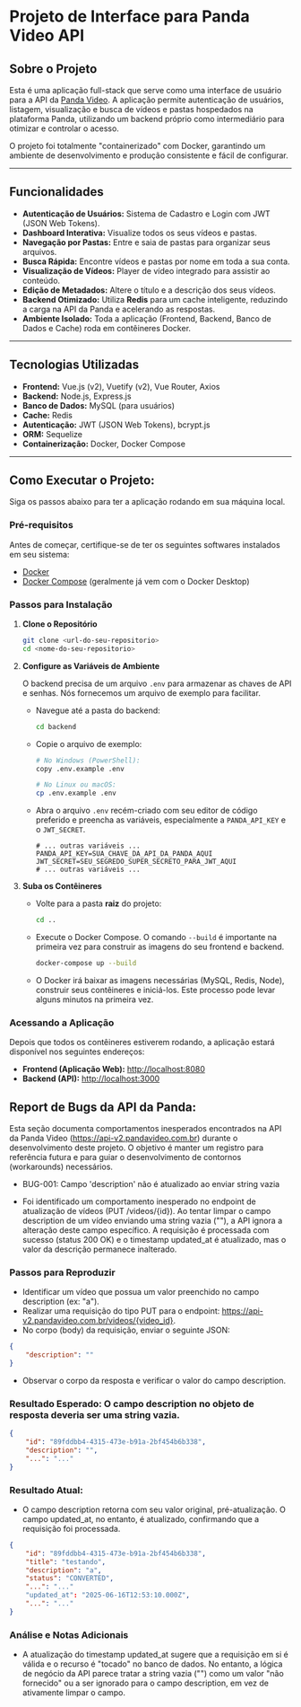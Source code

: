 # Projeto de Interface para Panda Video API

##  Sobre o Projeto

Esta é uma aplicação full-stack que serve como uma interface de usuário para a API da [Panda Video](https://pandavideo.com/). A aplicação permite autenticação de usuários, listagem, visualização e busca de vídeos e pastas hospedados na plataforma Panda, utilizando um backend próprio como intermediário para otimizar e controlar o acesso.

O projeto foi totalmente "containerizado" com Docker, garantindo um ambiente de desenvolvimento e produção consistente e fácil de configurar.

---

##  Funcionalidades

* **Autenticação de Usuários:** Sistema de Cadastro e Login com JWT (JSON Web Tokens).
* **Dashboard Interativa:** Visualize todos os seus vídeos e pastas.
* **Navegação por Pastas:** Entre e saia de pastas para organizar seus arquivos.
* **Busca Rápida:** Encontre vídeos e pastas por nome em toda a sua conta.
* **Visualização de Vídeos:** Player de vídeo integrado para assistir ao conteúdo.
* **Edição de Metadados:** Altere o título e a descrição dos seus vídeos.
* **Backend Otimizado:** Utiliza **Redis** para um cache inteligente, reduzindo a carga na API da Panda e acelerando as respostas.
* **Ambiente Isolado:** Toda a aplicação (Frontend, Backend, Banco de Dados e Cache) roda em contêineres Docker.

---

##  Tecnologias Utilizadas

* **Frontend:** Vue.js (v2), Vuetify (v2), Vue Router, Axios
* **Backend:** Node.js, Express.js
* **Banco de Dados:** MySQL (para usuários)
* **Cache:** Redis
* **Autenticação:** JWT (JSON Web Tokens), bcrypt.js
* **ORM:** Sequelize
* **Containerização:** Docker, Docker Compose

---

##  Como Executar o Projeto:

Siga os passos abaixo para ter a aplicação rodando em sua máquina local.

### Pré-requisitos

Antes de começar, certifique-se de ter os seguintes softwares instalados em seu sistema:
* [Docker](https://www.docker.com/products/docker-desktop/)
* [Docker Compose](https://docs.docker.com/compose/install/) (geralmente já vem com o Docker Desktop)

### Passos para Instalação

1.  **Clone o Repositório**
    ```bash
    git clone <url-do-seu-repositorio>
    cd <nome-do-seu-repositorio>
    ```

2.  **Configure as Variáveis de Ambiente**

    O backend precisa de um arquivo `.env` para armazenar as chaves de API e senhas. Nós fornecemos um arquivo de exemplo para facilitar.

    * Navegue até a pasta do backend:
        ```bash
        cd backend
        ```
    * Copie o arquivo de exemplo:
        ```bash
        # No Windows (PowerShell):
        copy .env.example .env

        # No Linux ou macOS:
        cp .env.example .env
        ```
    * Abra o arquivo `.env` recém-criado com seu editor de código preferido e preencha as variáveis, especialmente a `PANDA_API_KEY` e o `JWT_SECRET`.
        ```env
        # ... outras variáveis ...
        PANDA_API_KEY=SUA_CHAVE_DA_API_DA_PANDA_AQUI
        JWT_SECRET=SEU_SEGREDO_SUPER_SECRETO_PARA_JWT_AQUI
        # ... outras variáveis ...
        ```

3.  **Suba os Contêineres**

    * Volte para a pasta **raiz** do projeto:
        ```bash
        cd ..
        ```
    * Execute o Docker Compose. O comando `--build` é importante na primeira vez para construir as imagens do seu frontend e backend.
        ```bash
        docker-compose up --build
        ```
    * O Docker irá baixar as imagens necessárias (MySQL, Redis, Node), construir seus contêineres e iniciá-los. Este processo pode levar alguns minutos na primeira vez.


### Acessando a Aplicação

Depois que todos os contêineres estiverem rodando, a aplicação estará disponível nos seguintes endereços:

* **Frontend (Aplicação Web):** [http://localhost:8080](http://localhost:8080)
* **Backend (API):** [http://localhost:3000](http://localhost:3000)
  

## Report de Bugs da API da Panda: 
Esta seção documenta comportamentos inesperados encontrados na API da Panda Video (https://api-v2.pandavideo.com.br) durante o desenvolvimento deste projeto. O objetivo é manter um registro para referência futura e para guiar o desenvolvimento de contornos (workarounds) necessários.

* BUG-001: Campo 'description' não é atualizado ao enviar string vazia

* Foi identificado um comportamento inesperado no endpoint de atualização de vídeos (PUT /videos/{id}). Ao tentar limpar o campo description de um vídeo enviando uma string vazia (""), a API ignora a alteração deste campo específico. A requisição é processada com sucesso (status 200 OK) e o timestamp updated_at é atualizado, mas o valor da descrição permanece inalterado.

### Passos para Reproduzir
* Identificar um vídeo que possua um valor preenchido no campo description (ex: "a").
* Realizar uma requisição do tipo PUT para o endpoint: https://api-v2.pandavideo.com.br/videos/{video_id}.
* No corpo (body) da requisição, enviar o seguinte JSON:

```Json
{
    "description": ""
}
```
* Observar o corpo da resposta e verificar o valor do campo description.
  
### Resultado Esperado: O campo description no objeto de resposta deveria ser uma string vazia.

```Json
{
    "id": "89fddbb4-4315-473e-b91a-2bf454b6b338",
    "description": "",
    "...": "..."
}
```

### Resultado Atual:
* O campo description retorna com seu valor original, pré-atualização. O campo updated_at, no entanto, é atualizado, confirmando que a requisição foi processada.

```Json
{
    "id": "89fddbb4-4315-473e-b91a-2bf454b6b338",
    "title": "testando",
    "description": "a",
    "status": "CONVERTED",
    "...": "..."
    "updated_at": "2025-06-16T12:53:10.000Z",
    "...": "..."
}
```

### Análise e Notas Adicionais
* A atualização do timestamp updated_at sugere que a requisição em si é válida e o recurso é "tocado" no banco de dados. No entanto, a lógica de negócio da API parece tratar a string vazia ("") como um valor "não fornecido" ou a ser ignorado para o campo description, em vez de ativamente limpar o campo.
